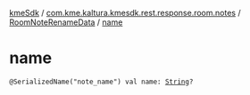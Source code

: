 [kmeSdk](../../index.md) / [com.kme.kaltura.kmesdk.rest.response.room.notes](../index.md) / [RoomNoteRenameData](index.md) / [name](./name.md)

# name

`@SerializedName("note_name") val name: `[`String`](https://kotlinlang.org/api/latest/jvm/stdlib/kotlin/-string/index.html)`?`
